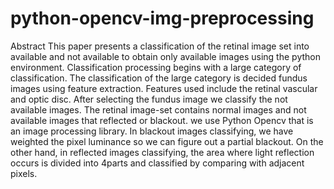 # python-opencv-img-preprocessing

Abstract
This paper presents a classification of the retinal image set into available and not available to obtain only available images using the python environment. Classification processing begins with a large category of classification. The classification of the large category is decided fundus images using feature extraction. Features used include the retinal vascular and optic disc. After selecting the fundus image we classify the not available images. The retinal image-set contains normal images and not available images that reflected or blackout. we use Python Opencv that is an image processing library. In blackout images classifying, we have weighted the pixel luminance so we can figure out a partial blackout. On the other hand, in reflected images classifying, the area where light reflection occurs is divided into 4parts and classified by comparing with adjacent pixels.
